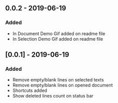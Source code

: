 ## 0.0.2 - 2019-06-19
### Added

- In Document Demo Gif added on readme file
- In Selection Demo Gif added on readme file

## [0.0.1] - 2019-06-19
### Added
- Remove empty/blank lines on selected texts
- Remove empty/blank lines on opened document
- Shortcuts added
- Show deleted lines count on status bar
